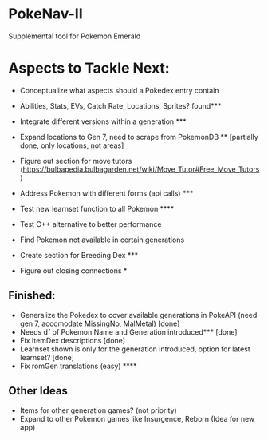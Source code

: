 # PokeNav-II
Supplemental tool for Pokemon Emerald

# Aspects to Tackle Next:  

 - Conceptualize what aspects should a Pokedex entry contain  
 - Abilities, Stats, EVs, Catch Rate, Locations, Sprites? found***        
 
 - Integrate different versions within a generation ***         
 
 - Expand locations to Gen 7, need to scrape from PokemonDB  ** [partially done, only locations, not areas]  

 - Figure out section for move tutors (https://bulbapedia.bulbagarden.net/wiki/Move_Tutor#Free_Move_Tutors)  
 
 - Address Pokemon with different forms  (api calls) ***  
 - Test new learnset function to all Pokemon ****
 - Test C++ alternative to better performance  
 - Find Pokemon not available in certain generations

 - Create section for Breeding Dex ***   
 - Figure out closing connections *

## Finished:

 - Generalize the Pokedex to cover available generations in PokeAPI (need gen 7, accomodate MissingNo, MalMetal) [done]  
 - Needs df of Pokemon Name and Generation introduced*** [done]  
 - Fix ItemDex descriptions [done]   
 - Learnset shown is only for the generation introduced, option for latest learnset? [done]
 - Fix romGen translations (easy) ****  

## Other Ideas  
 - Items for other generation games? (not priority)  
 - Expand to other Pokemon games like Insurgence, Reborn (Idea for new app)    